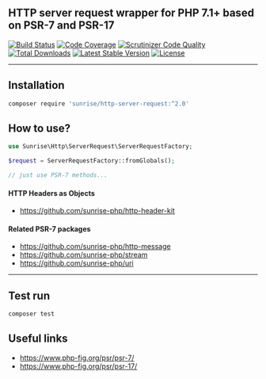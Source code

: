 ## HTTP server request wrapper for PHP 7.1+ based on PSR-7 and PSR-17

[![Build Status](https://circleci.com/gh/sunrise-php/http-server-request.svg?style=shield)](https://circleci.com/gh/sunrise-php/http-server-request)
[![Code Coverage](https://scrutinizer-ci.com/g/sunrise-php/http-server-request/badges/coverage.png?b=master)](https://scrutinizer-ci.com/g/sunrise-php/http-server-request/?branch=master)
[![Scrutinizer Code Quality](https://scrutinizer-ci.com/g/sunrise-php/http-server-request/badges/quality-score.png?b=master)](https://scrutinizer-ci.com/g/sunrise-php/http-server-request/?branch=master)
[![Total Downloads](https://poser.pugx.org/sunrise/http-server-request/downloads?format=flat)](https://packagist.org/packages/sunrise/http-server-request)
[![Latest Stable Version](https://poser.pugx.org/sunrise/http-server-request/v/stable?format=flat)](https://packagist.org/packages/sunrise/http-server-request)
[![License](https://poser.pugx.org/sunrise/http-server-request/license?format=flat)](https://packagist.org/packages/sunrise/http-server-request)

---

## Installation

```bash
composer require 'sunrise/http-server-request:^2.0'
```

## How to use?

```php
use Sunrise\Http\ServerRequest\ServerRequestFactory;

$request = ServerRequestFactory::fromGlobals();

// just use PSR-7 methods...
```

#### HTTP Headers as Objects

* https://github.com/sunrise-php/http-header-kit

#### Related PSR-7 packages

* https://github.com/sunrise-php/http-message
* https://github.com/sunrise-php/stream
* https://github.com/sunrise-php/uri

---

## Test run

```bash
composer test
```

## Useful links

* https://www.php-fig.org/psr/psr-7/
* https://www.php-fig.org/psr/psr-17/
